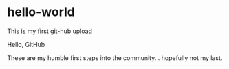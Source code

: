 # hello-world
This is my first git-hub upload

Hello, GitHub

These are my humble first steps into the community... hopefully not my last. 
